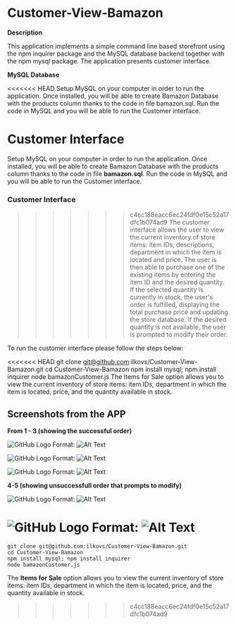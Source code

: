 # Customer-View-Bamazon

**Description**

This application implements a simple command line based storefront using the npm inquirer package and the MySQL database backend together with the npm mysql package. The application presents customer interface.

**MySQL Database**

<<<<<<< HEAD
Setup MySQL on your computer in order to run the application. Once installed, you will be able to create Bamazon Database with the products column thanks to the code in file bamazon.sql. Run the code in MySQL and you will be able to run the Customer interface.

**Customer Interface**
=======
Setup MySQL on your computer in order to run the application. Once installed, you will be able to create Bamazon Database with the products column thanks to the code in file **bamazon.sql**. Run the code in MySQL and you will be able to run the Customer interface.

### Customer Interface

>>>>>>> c4cc188eacc6ec24fdf0e15c52a17dfc1b074ad9
The customer interface allows the user to view the current inventory of store items: item IDs, descriptions, department in which the item is located and price. The user is then able to purchase one of the existing items by entering the item ID and the desired quantity. If the selected quantity is currently in stock, the user's order is fulfilled, displaying the total purchase price and updating the store database. If the desired quantity is not available, the user is prompted to modify their order.

To run the customer interface please follow the steps below:

<<<<<<< HEAD
git clone git@github.com:ilkovs/Customer-View-Bamazon.git
cd Customer-View-Bamazon
npm install mysql; npm install inquirer
node bamazonCustomer.js
The Items for Sale option allows you to view the current inventory of store items: item IDs, department in which the item is located, price, and the quantity available in stock.

## Screenshots from the APP 
**From 1 - 3 (showing the successful order)**

![GitHub Logo](/screenshots/Capture1)
Format: ![Alt Text](url)

![GitHub Logo](/screenshots/Capture2)
Format: ![Alt Text](url)

![GitHub Logo](/screenshots/Capture3)
Format: ![Alt Text](url)

**4-5 (showing unsuccessfull order that prompts to modify)**

![GitHub Logo](/screenshots/Capture4)
Format: ![Alt Text](url)

![GitHub Logo](/screenshots/Capture5)
Format: ![Alt Text](url)
=======
	git clone git@github.com:ilkovs/Customer-View-Bamazon.git
	cd Customer-View-Bamazon
	npm install mysql; npm install inquirer
	node bamazonCustomer.js
  
  The **Items for Sale** option allows you to view the current inventory of store items: item IDs, department in which the item is located, price, and the quantity available in stock.
>>>>>>> c4cc188eacc6ec24fdf0e15c52a17dfc1b074ad9
